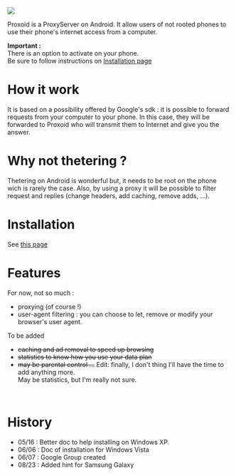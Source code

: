 [![](https://www.paypal.com/en_US/i/btn/btn_donateCC_LG.gif)](http://www.baroukh.com/proxoid/donate.html)


Proxoid is a ProxyServer on Android.
It allow users of not rooted phones to use their phone's internet access from a computer.

**Important :**<br />
There is an option to activate on your phone.<br />
Be sure to follow instructions on [Installation page](installation.md)<br />


# How it work #

It is based on a possibility offered by Google's sdk : it is possible to forward requests from your computer to your phone. In this case, they will be forwarded to Proxoid who will transmit them to Internet and give you the answer.

# Why not thetering ? #

Thetering on Android is wonderful but, it needs to be root on the phone wich is rarely the case.
Also, by using a proxy it will be possible to filter request and replies (change headers, add caching, remove adds, ...).

# Installation #

See [this page](installation.md)

# Features #

For now, not so much :
  * proxying (of course !)
  * user-agent filtering : you can choose to let, remove or modify your browser's user agent.

To be added
  * ~~caching and ad removal to speed up browsing~~
  * ~~statistics to know how you use your data plan~~
  * ~~may be parental control ...~~
Edit: finally, I don't thing I'll have the time to add anything more. <br />
May be statistics, but I'm really not sure. <br />
<br />

# History #

  * 05/16 : Better doc to help installing on Windows XP.
  * 06/06 : Doc of installation for Windows Vista
  * 06/07 : Google Group created
  * 08/23 : Added hint for Samsung Galaxy